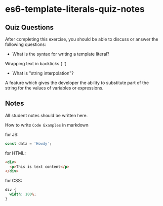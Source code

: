 # es6-template-literals-quiz-notes

## Quiz Questions

After completing this exercise, you should be able to discuss or answer the following questions:

- What is the syntax for writing a template literal?

Wrapping text in backticks (``)

- What is "string interpolation"?

A feature which gives the developer the ability to substitute part of the string for the values of variables or expressions.

## Notes

All student notes should be written here.

How to write `Code Examples` in markdown

for JS:

```javascript
const data = 'Howdy';
```

for HTML:

```html
<div>
  <p>This is text content</p>
</div>
```

for CSS:

```css
div {
  width: 100%;
}
```
